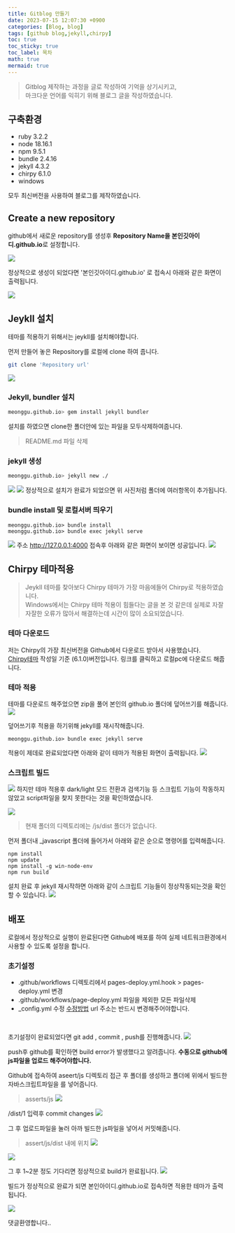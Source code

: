 ```yaml
---
title: Gitblog 만들기
date: 2023-07-15 12:07:30 +0900
categories: [Blog, blog]
tags: [github blog,jekyll,chirpy]
toc: true
toc_sticky: true
toc_label: 목차
math: true
mermaid: true
---
```

>Gitblog 제작하는 과정을 글로 작성하여 기억을 상기시키고,  
마크다운 언어를 익히기 위해 블로그 글을 작성하였습니다.

## 구축환경
- ruby 3.2.2
- node 18.16.1
- npm 9.5.1
- bundle 2.4.16
- jekyll 4.3.2
- chirpy 6.1.0 
- windows
  
모두 최신버전을 사용하여 블로그를 제작하였습니다.
  

## Create a new repository
github에서 새로운 repository를 생성후 **Repository Name을 본인깃아이디.github.io**로 설정합니다.

![](../../../assets/img/2023-07-15-12-34-10.png)

정상적으로 생성이 되었다면 '본인깃아이디.github.io' 로 접속시 아래와 같은 화면이 출력됩니다.

![](../../../assets/img/2023-07-15-12-41-47.png)

## Jeykll 설치
테마를 적용하기 위해서는 jeykll를 설치해야합니다.

먼저 만들어 놓은 Repository를 로컬에 clone 하여 줍니다.
```bash
git clone 'Repository url'
```
![](../../../assets/img/2023-07-15-12-51-21.png)

### Jekyll, bundler 설치
``` bash
meonggu.github.io> gem install jekyll bundler
```

설치를 하였으면 clone한 폴더안에 있는 파일을 모두삭제하여줍니다.
> README.md 파일 삭제

### jekyll 생성
```bash
meonggu.github.io> jekyll new ./
```
![](../../../assets/img/2023-07-15-12-55-08.png)
![](../../../assets/img/2023-07-15-12-55-22.png)
정상적으로 설치가 완료가 되었으면 위 사진처럼 폴더에 여러항목이 추가됩니다.

### bundle install 및 로컬서버 띄우기

```
meonggu.github.io> bundle install
meonggu.github.io> bundle exec jekyll serve
```
![](../../../assets/img/2023-07-15-13-10-06.png)
주소 http://127.0.0.1:4000 접속후 아래와 같은 화면이 보이면 성공입니다.
![](../../../assets/img/2023-07-15-13-10-38.png)


## Chirpy 테마적용
>Jeykll 테마를 찾아보다 Chirpy 테마가 가장 마음에들어 Chirpy로 적용하였습니다.   
Windows에서는 Chirpy 테마 적용이 힘들다는 글을 본 것 같은데 실제로 자잘자잘한 오류가 많아서 해결하는데 시간이 많이 소요되었습니다.

### 테마 다운로드
저는 Chirpy의 가장 최신버전을 Github에서 다운로드 받아서 사용했습니다.  
[Chirpy테마](https://github.com/cotes2020/jekyll-theme-chirpy) 작성일 기준 (6.1.0)버전입니다.
링크를 클릭하고 로컬pc에 다운로드 해줍니다.


### 테마 적용
테마를 다운로드 해주었으면 zip을 풀어 본인의 github.io 폴더에 덮어쓰기를 해줍니다.
![](../../../assets/img/2023-07-15-13-21-16.png)   

덮어쓰기후 적용을 하기위해 jekyll를 재시작해줍니다.
```shell
meonggu.github.io> bundle exec jekyll serve
```

적용이 제데로 완료되었다면 아래와 같이 테마가 적용된 화면이 출력됩니다.
![](../../../assets/img/2023-07-15-13-27-13.png)

### 스크립트 빌드
![](../../../assets/img/2023-07-15-13-29-44.png)
하지만 테마 적용후 dark/light 모드 전환과 검색기능 등 스크립트 기능이 작동하지 않았고  script파일을 찾지 못한다는 것을 확인하였습니다.

![](../../../assets/img/2023-07-15-13-31-08.png)
>현재 폴더의 디렉토리에는 /js/dist 폴더가 없습니다. 

먼저 폴더내 _javascript 폴더에 들어가서 아래와 같은 순으로 명령어를 입력해줍니다.
``` shell
npm install
npm update
npm install -g win-node-env
npm run build
```

설치 완료 후 jekyll 재시작하면 아래와 같이 스크립트 기능들이 정상작동되는것을 확인할 수 있습니다.
![](../../../assets/img/2023-07-15-13-51-16.png)


## 배포
로컬에서 정상적으로 실행이 완료된다면 Github에 배포를 하여 실제 네트워크환경에서 사용할 수 있도록 설정을 합니다.

### 초기설정
- .github/workflows 디렉토리에서 pages-deploy.yml.hook > pages-deploy.yml 변경
- .github/workflows/page-deploy.yml 파일을 제외한 모든 파일삭제
- _config.yml 수정 [수정방법](https://www.irgroup.org/posts/jekyll-chirpy/#_configyml-%EC%88%98%EC%A0%95) url 주소는 반드시 변경해주어야합니다.

<br>

초기설정이 완료되었다면 git add , commit , push를 진행해줍니다.
![](../../../assets/img/2023-07-15-14-00-25.png)

push후 github를 확인하면 build error가 발생했다고 알려줍니다.
**수동으로 github에 js파일을 업로드 해주어야합니다.**

Github에 접속하여 aseert/js 디렉토리 접근 후
폴더를 생성하고 폴더에 위에서 빌드한 자바스크립트파일을 를 넣어줍니다.
>asserts/js
![](../../../assets/img/2023-07-15-14-03-09.png)

/dist/1 입력후 commit changes 
![](../../../assets/img/2023-07-15-14-07-18.png)

그 후 업로드파일을 눌러 아까 빌드한 js파일을 넣어서 커밋해줍니다.
> assert/js/dist 내에 위치
![](../../../assets/img/2023-07-15-14-09-27.png)

![](../../../assets/img/2023-07-15-14-10-46.png)

그 후 1~2분 정도 기다리면 정상적으로 build가 완료됩니다.
![](../../../assets/img/2023-07-15-14-11-56.png)

빌드가 정상적으로 완료가 되면 본인아이디.github.io로 접속하면 적용한 테마가 출력됩니다.

![](../../../assets/img/2023-07-15-14-13-52.png)

댓글환영합니다..